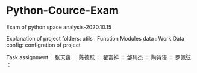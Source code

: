 # Python-Cource-Exam
 Exam of python space analysis-2020.10.15

 Explanation of project folders: 
 utils : Function Modules 
 data  : Work Data 
 config: configration of project 

 Task assignment：
 张天巍 ：
 陈德跃 ：
 翟富祥 ：
 邹玮杰 ：
 陶诗语 ：
 罗佩弦 ：
